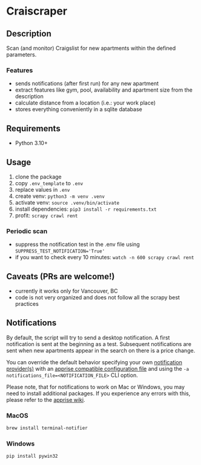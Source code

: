 # Craiscraper

## Description

Scan (and monitor) Craigslist for new apartments within the defined parameters.

### Features
- sends notifications (after first run) for any new apartment
- extract features like gym, pool, availability and apartment size from the description
- calculate distance from a location (i.e.: your work place)
- stores everything conveniently in a sqlite database

## Requirements
- Python 3.10+

## Usage

1. clone the package
1. copy ```.env_template``` to ```.env```
1. replace values in ```.env```
1. create venv: ```python3 -m venv .venv```
1. activate venv: ```source .venv/bin/activate```
1. install dependencies: ```pip3 install -r requirements.txt```
1. profit: ```scrapy crawl rent```

### Periodic scan
- suppress the notification test in the .env file using ```SUPPRESS_TEST_NOTIFICATION='True'```
- if you want to check every 10 minutes: ```watch -n 600 scrapy crawl rent```

## Caveats (PRs are welcome!)
- currently it works only for Vancouver, BC
- code is not very organized and does not follow all the scrapy best practices

## Notifications

By default, the script will try to send a desktop notification. A first notification is sent at the beginning as a test. Subsequent notifications are sent when new apartments appear in the search on there is a price change.

You can override the default behavior specifying your own [notification provider(s)](https://github.com/caronc/apprise/wiki) with an [apprise compatible configuration file](https://github.com/caronc/apprise/wiki/config) and using the ```-a notifications_file=<NOTIFICATION_FILE>``` CLI option.

Please note, that for notifications to work on Mac or Windows, you may need to install additional packages. If you experience any errors with this, please refer to the [apprise wiki](https://github.com/caronc/apprise/wiki).

### MacOS

```bash
brew install terminal-notifier
```

### Windows

```bash
pip install pywin32
```